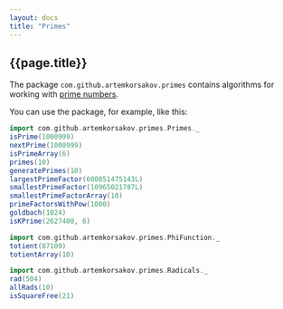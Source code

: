 ```yaml
---
layout: docs
title: "Primes"
---
```


## {{page.title}}

The package ```com.github.artemkorsakov.primes``` contains algorithms for working with [prime numbers](https://en.wikipedia.org/wiki/Prime_number). 

You can use the package, for example, like this:
```scala mdoc
import com.github.artemkorsakov.primes.Primes._
isPrime(1000999)
nextPrime(1000999)
isPrimeArray(6)
primes(10)
generatePrimes(10)
largestPrimeFactor(600851475143L)
smallestPrimeFactor(10965021787L)
smallestPrimeFactorArray(10)
primeFactorsWithPow(1000)
goldbach(1024)
isKPrime(2627408, 6)
```
```scala mdoc
import com.github.artemkorsakov.primes.PhiFunction._
totient(87109)
totientArray(10)
```
```scala mdoc
import com.github.artemkorsakov.primes.Radicals._
rad(504)
allRads(10) 
isSquareFree(21)
```